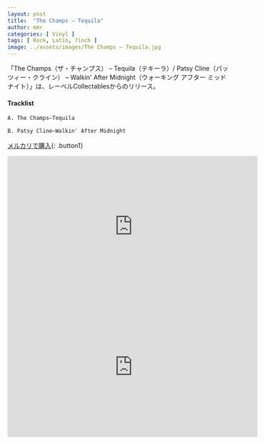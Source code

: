 ```yaml
---
layout: post
title:  "The Champs – Tequila"
author: mmr
categories: [ Vinyl ]
tags: [ Rock, Latin, 7inch ]
image: ../assets/images/The Champs – Tequila.jpg
---
```


「The Champs（ザ・チャンプス） – Tequila（テキーラ）/ Patsy Cline（パッツィー・クライン） – Walkin' After Midnight（ウォーキング アフター ミッドナイト）」は、レーベルCollectablesからのリリース。

#### Tracklist
```md
A. The Champs–Tequila

B. Patsy Cline–Walkin' After Midnight
```

[メルカリで購入](https://jp.mercari.com/item/m38758160167?afid=6142608987){: .button1}

<iframe width="560" height="315" src="https://www.youtube.com/embed/RcA7L9o_ptw?si=FHZazSTyzu6rVEWh" title="YouTube video player" frameborder="0" allow="accelerometer; autoplay; clipboard-write; encrypted-media; gyroscope; picture-in-picture; web-share" referrerpolicy="strict-origin-when-cross-origin" allowfullscreen></iframe>

<iframe width="560" height="315" src="https://www.youtube.com/embed/bsRNCvHXHHU?si=bqhPn2p_HGxgGZQM" title="YouTube video player" frameborder="0" allow="accelerometer; autoplay; clipboard-write; encrypted-media; gyroscope; picture-in-picture; web-share" referrerpolicy="strict-origin-when-cross-origin" allowfullscreen></iframe>
